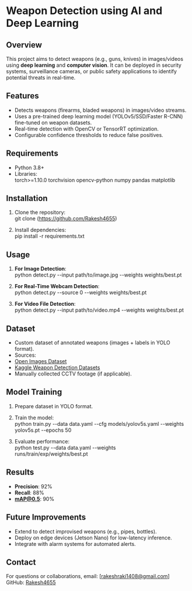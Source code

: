 # Weapon Detection using AI and Deep Learning

## Overview
This project aims to detect weapons (e.g., guns, knives) in images/videos using **deep learning** and **computer vision**. It can be deployed in security systems, surveillance cameras, or public safety applications to identify potential threats in real-time.

## Features
- Detects weapons (firearms, bladed weapons) in images/video streams.
- Uses a pre-trained deep learning model (YOLOv5/SSD/Faster R-CNN) fine-tuned on weapon datasets.
- Real-time detection with OpenCV or TensorRT optimization.
- Configurable confidence thresholds to reduce false positives.

## Requirements
- Python 3.8+
- Libraries:  
torch>=1.10.0
torchvision
opencv-python
numpy
pandas
matplotlib

## Installation
1. Clone the repository:  
git clone (https://github.com/Rakesh4655) 


2. Install dependencies:  
pip install -r requirements.txt

## Usage
1. **For Image Detection**:  
python detect.py --input path/to/image.jpg --weights weights/best.pt

2. **For Real-Time Webcam Detection**:  
python detect.py --source 0 --weights weights/best.pt

3. **For Video File Detection**:  
python detect.py --input path/to/video.mp4 --weights weights/best.pt

## Dataset
- Custom dataset of annotated weapons (images + labels in YOLO format).
- Sources:  
- [Open Images Dataset](https://storage.googleapis.com/openimages/web/index.html)  
- [Kaggle Weapon Detection Datasets](https://www.kaggle.com/datasets)  
- Manually collected CCTV footage (if applicable).

## Model Training
1. Prepare dataset in YOLO format.
2. Train the model:  
python train.py --data data.yaml --cfg models/yolov5s.yaml --weights yolov5s.pt --epochs 50

3. Evaluate performance:  
python test.py --data data.yaml --weights runs/train/exp/weights/best.pt

## Results
- **Precision**: 92%  
- **Recall**: 88%  
- **mAP@0.5**: 90%  

## Future Improvements
- Extend to detect improvised weapons (e.g., pipes, bottles).
- Deploy on edge devices (Jetson Nano) for low-latency inference.
- Integrate with alarm systems for automated alerts.

## Contact
For questions or collaborations, email: [rakeshraki1408@gmail.com]  
GitHub: [Rakesh4655](https://github.com/Rakesh4655) 
